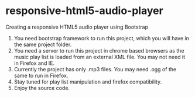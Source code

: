 # responsive-html5-audio-player
Creating a responsive HTML5 audio player using Bootstrap
1. You need bootstrap framework to run this project, which you will have in the same project folder.
2. You need a server to run this project in chrome based browsers as the music play list is loaded from an external XML file. You may not need it in Firefox and IE.
3. Currently the project has only .mp3 files. You may need .ogg of the same to run in Firefox.
4. Stay tuned for play list manipulation and firefox compatibility. 
5. Enjoy the source code.

